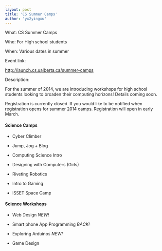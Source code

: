 ```yaml
---
layout: post
title: 'CS Summer Camps'
author: 'yx2yingxu'
---
```


What: CS Summer Camps

Who: For High school students

When: Various dates in summer

Event link:

<http://launch.cs.ualberta.ca/summer-camps>

Description:

For the summer of 2014, we are introducing workshops for high school students
looking to broaden their computing horizons! Details coming soon.

Registration is currently closed. If you would like to be notified when
registration opens for summer 2014 camps. Registration will open in early
March.

#### Science Camps

  * Cyber Climber

  * Jump, Jog + Blog

  * Computing Science Intro

  * Designing with Computers (Girls)

  * Riveting Robotics

  * Intro to Gaming

  * ISSET Space Camp

#### Science Workshops

  * Web Design *NEW!*

  * Smart phone App Programming *BACK!*

  * Exploring Arduinos *NEW!*

  * Game Design


